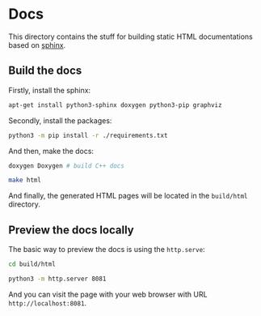# Docs

This directory contains the stuff for building static HTML documentations based on [sphinx](https://www.sphinx-doc.org/en/master/).


## Build the docs
Firstly, install the sphinx:

```sh
apt-get install python3-sphinx doxygen python3-pip graphviz
```

Secondly, install the packages:

```sh
python3 -m pip install -r ./requirements.txt
```

And then, make the docs:

```sh
doxygen Doxygen # build C++ docs

make html
```

And finally, the generated HTML pages will be located in the `build/html` directory.


## Preview the docs locally

The basic way to preview the docs is using the `http.serve`:

```sh
cd build/html

python3 -m http.server 8081
```

And you can visit the page with your web browser with URL `http://localhost:8081`.
